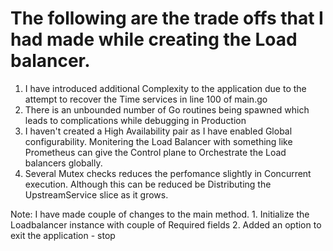 # The following are the trade offs that I had made while creating the Load balancer.

1. I have introduced additional Complexity to the application due to the attempt to recover the Time services in line 100 of main.go
2. There is an unbounded number of Go routines being spawned which leads to complications while debugging in Production
3. I haven't created a High Availability pair as I have enabled Global configurability. Monitering the Load Balancer with something like Prometheus can give the Control plane to Orchestrate the Load balancers globally. 
4. Several Mutex checks reduces the perfomance slightly in Concurrent execution. Although this can be reduced be Distributing the UpstreamService slice as it grows.

Note: I have made couple of changes to the main method. 
    1. Initialize the Loadbalancer instance with couple of Required fields
    2. Added an option to exit the application - stop